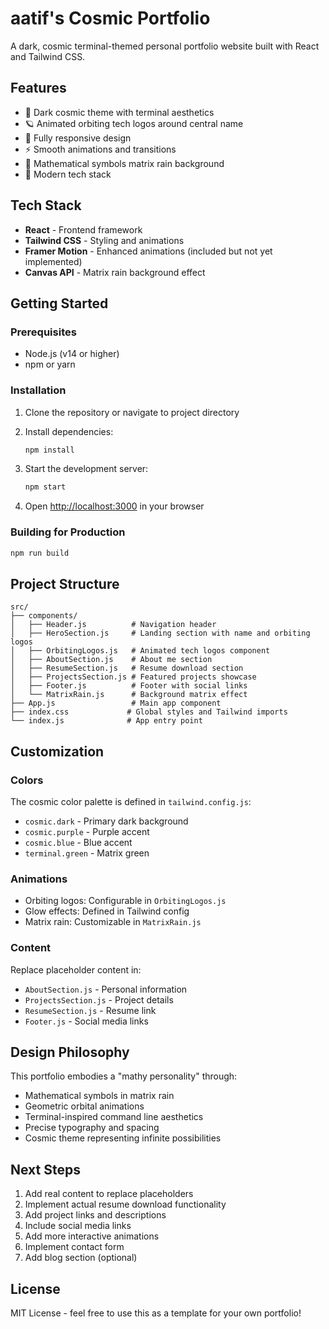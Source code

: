 # aatif's Cosmic Portfolio

A dark, cosmic terminal-themed personal portfolio website built with React and Tailwind CSS.

## Features

- 🌌 Dark cosmic theme with terminal aesthetics
- 🪐 Animated orbiting tech logos around central name
- 📱 Fully responsive design
- ⚡ Smooth animations and transitions
- 🎨 Mathematical symbols matrix rain background
- 🚀 Modern tech stack

## Tech Stack

- **React** - Frontend framework
- **Tailwind CSS** - Styling and animations
- **Framer Motion** - Enhanced animations (included but not yet implemented)
- **Canvas API** - Matrix rain background effect

## Getting Started

### Prerequisites

- Node.js (v14 or higher)
- npm or yarn

### Installation

1. Clone the repository or navigate to project directory
2. Install dependencies:
   ```bash
   npm install
   ```

3. Start the development server:
   ```bash
   npm start
   ```

4. Open [http://localhost:3000](http://localhost:3000) in your browser

### Building for Production

```bash
npm run build
```

## Project Structure

```
src/
├── components/
│   ├── Header.js          # Navigation header
│   ├── HeroSection.js     # Landing section with name and orbiting logos
│   ├── OrbitingLogos.js   # Animated tech logos component
│   ├── AboutSection.js    # About me section
│   ├── ResumeSection.js   # Resume download section
│   ├── ProjectsSection.js # Featured projects showcase
│   ├── Footer.js          # Footer with social links
│   └── MatrixRain.js      # Background matrix effect
├── App.js                 # Main app component
├── index.css             # Global styles and Tailwind imports
└── index.js              # App entry point
```

## Customization

### Colors
The cosmic color palette is defined in `tailwind.config.js`:
- `cosmic.dark` - Primary dark background
- `cosmic.purple` - Purple accent
- `cosmic.blue` - Blue accent
- `terminal.green` - Matrix green

### Animations
- Orbiting logos: Configurable in `OrbitingLogos.js`
- Glow effects: Defined in Tailwind config
- Matrix rain: Customizable in `MatrixRain.js`

### Content
Replace placeholder content in:
- `AboutSection.js` - Personal information
- `ProjectsSection.js` - Project details
- `ResumeSection.js` - Resume link
- `Footer.js` - Social media links

## Design Philosophy

This portfolio embodies a "mathy personality" through:
- Mathematical symbols in matrix rain
- Geometric orbital animations
- Terminal-inspired command line aesthetics
- Precise typography and spacing
- Cosmic theme representing infinite possibilities

## Next Steps

1. Add real content to replace placeholders
2. Implement actual resume download functionality
3. Add project links and descriptions
4. Include social media links
5. Add more interactive animations
6. Implement contact form
7. Add blog section (optional)

## License

MIT License - feel free to use this as a template for your own portfolio! 
